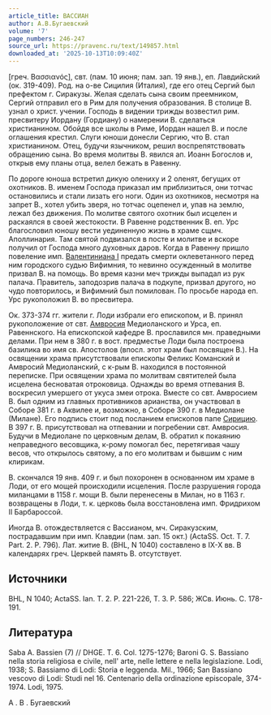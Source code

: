 ```yaml
---
article_title: ВАССИАН
author: А.В.Бугаевский
volume: '7'
page_numbers: 246-247
source_url: https://pravenc.ru/text/149857.html
downloaded_at: '2025-10-13T10:09:40Z'
---
```


[греч. Βασσιανός], свт. (пам. 10 июня; пам. зап. 19 янв.), еп. Лавдийский (ок. 319-409). Род. на о-ве Сицилия (Италия), где его отец Сергий был префектом г. Сиракузы. Желая сделать сына своим преемником, Сергий отправил его в Рим для получения образования. В столице В. узнал о христ. учении. Господь в видении трижды возвестил рим. пресвитеру Иордану (Гордиану) о намерении В. сделаться христианином. Обойдя все школы в Риме, Иордан нашел В. и после оглашения крестил. Слуги юноши донесли Сергию, что В. стал христианином. Отец, будучи язычником, решил воспрепятствовать обращению сына. Во время молитвы В. явился ап. Иоанн Богослов и, открыв ему планы отца, велел бежать в Равенну.

По дороге юноша встретил дикую олениху и 2 оленят, бегущих от охотников. В. именем Господа приказал им приблизиться, они тотчас остановились и стали лизать его ноги. Один из охотников, несмотря на запрет В., хотел убить зверя, но тотчас оцепенел и, упав на землю, лежал без движения. По молитве святого охотник был исцелен и раскаялся в своей жестокости. В Равенне родственник В. еп. Урс благословил юношу вести уединенную жизнь в храме сщмч. Аполлинария. Там святой подвизался в посте и молитве и вскоре получил от Господа много духовных даров. Когда в Равенну пришло повеление имп. [Валентиниана I](<https://pravenc.ru/text/Валентиниана I.html>) предать смерти оклеветанного перед ним городского судью Вифимния, то невинно осужденный в молитве призвал В. на помощь. Во время казни меч трижды выпадал из рук палача. Правитель, заподозрив палача в подкупе, призвал другого, но чудо повторилось, и Вифимний был помилован. По просьбе народа еп. Урс рукоположил В. во пресвитера.

Ок. 373-374 гг. жители г. Лоди избрали его епископом, и В. принял рукоположение от свт. [Амвросия](https://pravenc.ru/text/АМВРОСИЙ.html) Медиоланского и Урса, еп. Равеннского. На епископской кафедре В. прославился мн. праведными делами. При нем в 380 г. в вост. предместье Лоди была построена базилика во имя св. Апостолов (впосл. этот храм был посвящен В.). На освящении храма присутствовали епископы Феликс Команский и Амвросий Медиоланский, с к-рым В. находился в постоянной переписке. При освящении храма по молитвам святителей была исцелена бесноватая отроковица. Однажды во время отпевания В. воскресил умершего от укуса змеи отрока. Вместе со свт. Амвросием В. был одним из главных противников арианства, он участвовал в Соборе 381 г. в Аквилее и, возможно, в Соборе 390 г. в Медиолане (Милане). Его подпись стоит под посланием епископов папе [Сирицию](https://pravenc.ru/text/Сирицию.html). В 397 г. В. присутствовал на отпевании и погребении свт. Амвросия. Будучи в Медиолане по церковным делам, В. обратил к покаянию неправедного весовщика, к-рому помогал бес, перетягивая чашу весов, что открылось святому, а по его молитвам и бывшим с ним клирикам.

В. скончался 19 янв. 409 г. и был похоронен в основанном им храме в Лоди, от его мощей происходили исцеления. После разрушения города миланцами в 1158 г. мощи В. были перенесены в Милан, но в 1163 г. возвращены в Лоди, т. к. церковь была восстановлена имп. Фридрихом II Барбароссой.

Иногда В. отождествляется с Вассианом, мч. Сиракузским, пострадавшим при имп. Клавдии (пам. зап. 15 окт.) (ActaSS. Oct. T. 7. Part. 2. P. 796). Лат. житие В. (BHL, N 1040) составлено в IX-X вв. В календарях греч. Церквей память В. отсутствует.

## Источники

BHL, N 1040; ActaSS. Ian. T. 2. P. 221-226, T. 3. P. 586; ЖСв. Июнь. С. 178-191.

## Литература

Saba A. Bassien (7) // DHGE. T. 6. Col. 1275-1276; Baroni G. S. Bassiano nella storia religiosa e civile, nell' arte, nelle lettere e nella legislazione. Lodi, 1938; S. Bassiamo di Lodi: Storia e leggenda. Mil., 1966; San Bassiano vescovo di Lodi: Studi nel 16. Centenario della ordinazione episcopale, 374-1974. Lodi, 1975.

А .  В .  Бугаевский
